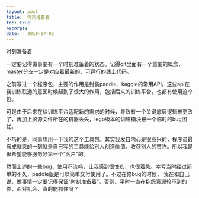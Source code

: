 ```yaml
---
layout: post
title:  时刻准备着
toc: true 
excerpt: 
date:   2018-07-02
---
```

时刻准备着

一定要记得做事要有一个时刻准备着的状态。记得git里面有一个重要的概念，master分支一定是对应着最新的、可运行的线上代码。

之前写过一个程序包，主要的作用是封装paddle、kaggle的常用API。这些api在我训练联通的意图时候起到了很大的作用，包括后来的训练平台，也都有使用这个包。

可是由于后来在给训练平台适配新的需求的时候，导致有一个关键底层逻辑被更改了，再加上资源文件所在的机器丢失，lego版本的训练模块被一个临时的bug困扰。

不巧的是，同事想用一下我的这个工具包。其实我发自内心是很高兴的，程序员最有成就感的一刻就是自己写的工具能给别人创造价值，收获别人的赞许。所以我是很希望能够服务好第一个“客户”的。

然而上述的一些bug、使用不流畅，让我感到很愧疚，也很着急。幸亏当时经过简单的不久，paddle版是可以简单交付使用了。不过在修bug的时候， 我在和自己说，做事情一定要记得保证“时刻准备着”。否则，平时一直在抱怨资源轮不到的你，面对机会，真的能抓住吗？
